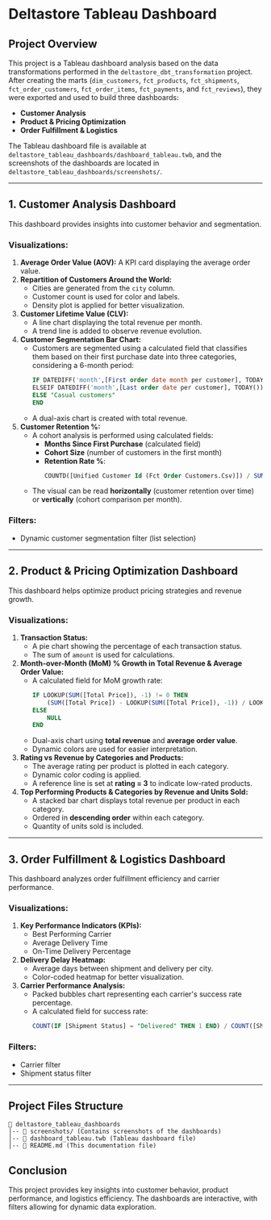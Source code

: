# Deltastore Tableau Dashboard

## Project Overview
This project is a Tableau dashboard analysis based on the data transformations performed in the `deltastore_dbt_transformation` project. After creating the marts (`dim_customers`, `fct_products`, `fct_shipments`, `fct_order_customers`, `fct_order_items`, `fct_payments`, and `fct_reviews`), they were exported and used to build three dashboards:

- **Customer Analysis**
- **Product & Pricing Optimization**
- **Order Fulfillment & Logistics**

The Tableau dashboard file is available at `deltastore_tableau_dashboards/dashboard_tableau.twb`, and the screenshots of the dashboards are located in `deltastore_tableau_dashboards/screenshots/`.

---
## 1. Customer Analysis Dashboard
This dashboard provides insights into customer behavior and segmentation.

### Visualizations:
1. **Average Order Value (AOV):** A KPI card displaying the average order value.
2. **Repartition of Customers Around the World:**
   - Cities are generated from the `city` column.
   - Customer count is used for color and labels.
   - Density plot is applied for better visualization.
3. **Customer Lifetime Value (CLV):**
   - A line chart displaying the total revenue per month.
   - A trend line is added to observe revenue evolution.
4. **Customer Segmentation Bar Chart:**
   - Customers are segmented using a calculated field that classifies them based on their first purchase date into three categories, considering a 6-month period:
     ```sql
     IF DATEDIFF('month',[First order date month per customer], TODAY()) <= 6 THEN "New customers"
     ELSEIF DATEDIFF('month',[Last order date per customer], TODAY())> 6 THEN "At-risk customers"
     ELSE "Casual customers"
     END
     ```
   - A dual-axis chart is created with total revenue.
5. **Customer Retention %:**
   - A cohort analysis is performed using calculated fields:
     - **Months Since First Purchase** (calculated field)
     - **Cohort Size** (number of customers in the first month)
     - **Retention Rate %**:
       ```sql
       COUNTD([Unified Customer Id (Fct Order Customers.Csv)]) / SUM([Nb customers per first month])
       ```
   - The visual can be read **horizontally** (customer retention over time) or **vertically** (cohort comparison per month).
   
### Filters:
- Dynamic customer segmentation filter (list selection)

---
## 2. Product & Pricing Optimization Dashboard
This dashboard helps optimize product pricing strategies and revenue growth.

### Visualizations:
1. **Transaction Status:**
   - A pie chart showing the percentage of each transaction status.
   - The sum of `amount` is used for calculations.
2. **Month-over-Month (MoM) % Growth in Total Revenue & Average Order Value:**
   - A calculated field for MoM growth rate:
     ```sql
     IF LOOKUP(SUM([Total Price]), -1) != 0 THEN
         (SUM([Total Price]) - LOOKUP(SUM([Total Price]), -1)) / LOOKUP(SUM([Total Price]), -1)
     ELSE
         NULL
     END
     ```
   - Dual-axis chart using **total revenue** and **average order value**.
   - Dynamic colors are used for easier interpretation.
3. **Rating vs Revenue by Categories and Products:**
   - The average rating per product is plotted in each category.
   - Dynamic color coding is applied.
   - A reference line is set at **rating = 3** to indicate low-rated products.
4. **Top Performing Products & Categories by Revenue and Units Sold:**
   - A stacked bar chart displays total revenue per product in each category.
   - Ordered in **descending order** within each category.
   - Quantity of units sold is included.

---
## 3. Order Fulfillment & Logistics Dashboard
This dashboard analyzes order fulfillment efficiency and carrier performance.

### Visualizations:
1. **Key Performance Indicators (KPIs):**
   - Best Performing Carrier
   - Average Delivery Time
   - On-Time Delivery Percentage
2. **Delivery Delay Heatmap:**
   - Average days between shipment and delivery per city.
   - Color-coded heatmap for better visualization.
3. **Carrier Performance Analysis:**
   - Packed bubbles chart representing each carrier's success rate percentage.
   - A calculated field for success rate:
     ```sql
     COUNT(IF [Shipment Status] = "Delivered" THEN 1 END) / COUNT([Shipment Status])
     ```

### Filters:
- Carrier filter
- Shipment status filter

---
## Project Files Structure
```
📁 deltastore_tableau_dashboards
│-- 📁 screenshots/ (Contains screenshots of the dashboards)
│-- 📄 dashboard_tableau.twb (Tableau dashboard file)
│-- 📄 README.md (This documentation file)
```

## Conclusion
This project provides key insights into customer behavior, product performance, and logistics efficiency. The dashboards are interactive, with filters allowing for dynamic data exploration.

